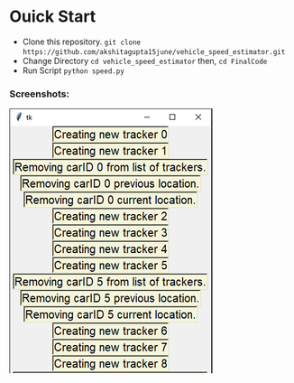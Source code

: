 # Ouick Start
- Clone this repository.
`git clone https://github.com/akshitagupta15june/vehicle_speed_estimator.git`
- Change Directory
`cd vehicle_speed_estimator` then,
`cd FinalCode`
- Run Script
`python speed.py`

### Screenshots:



![Capture](Capture.jpg)
